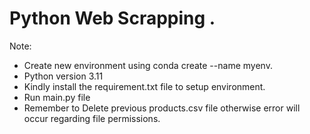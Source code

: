 # Python Web Scrapping .

Note:
- Create new environment using conda create --name myenv.
- Python version 3.11
- Kindly install the requirement.txt file to setup environment.
- Run main.py file
- Remember to Delete previous products.csv file otherwise error will occur regarding file permissions. 

